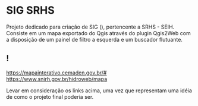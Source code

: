 # SIG SRHS

Projeto dedicado para criação de SIG (), pertencente a SRHS - SEIH. Consiste em um mapa exportado do Qgis através do plugin Qgis2Web com a disposição de um painel de filtro a esquerda e um buscador flutuante.

## !
https://mapainterativo.cemaden.gov.br/#
https://www.snirh.gov.br/hidroweb/mapa

Levar em consideração os links acima, uma vez que representam uma idéia de como o projeto final poderia ser.